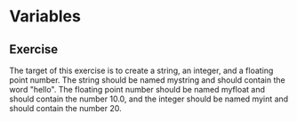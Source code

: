 # Variables

## Exercise

The target of this exercise is to create a string, an integer, and a floating point number. The string should be named mystring and should contain the word "hello". The floating point number should be named myfloat and should contain the number 10.0, and the integer should be named myint and should contain the number 20.


